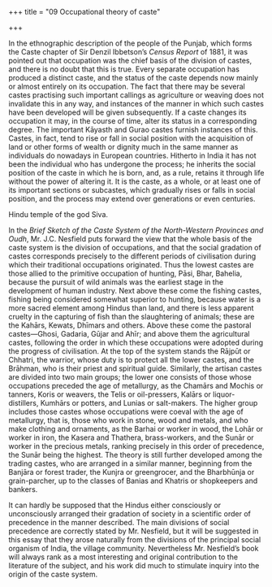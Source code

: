 +++
title = "09 Occupational theory of caste"

+++

In the ethnographic description of the people of the Punjab, which forms the Caste chapter of Sir Denzil Ibbetson’s *Census Report* of 1881, it was pointed out that occupation was the chief basis of the division of castes, and there is no doubt that this is true. Every separate occupation has produced a distinct caste, and the status of the caste depends now mainly or almost entirely on its occupation. The fact that there may be several castes practising such important callings as agriculture or weaving does not invalidate this in any way, and instances of the manner in which such castes have been developed will be given subsequently. If a caste changes its occupation it may, in the course of time, alter its status in a corresponding degree. The important Kāyasth and Gurao castes furnish instances of this. Castes, in fact, tend to rise or fall in social position with the acquisition of land or other forms of wealth or dignity much in the same manner as individuals do nowadays in European countries. Hitherto in India it has not been the individual who has undergone the process; he inherits the social position of the caste in which he is born, and, as a rule, retains it through life without the power of altering it. It is the caste, as a whole, or at least one of its important sections or subcastes, which gradually rises or falls in social position, and the process may extend over generations or even centuries. 




Hindu temple of the god Siva.




In the *Brief Sketch of the Caste System of the North-Western Provinces and Oudh*, Mr. J.C. Nesfield puts forward the view that the whole basis of the caste system is the division of occupations, and that the social gradation of castes corresponds precisely to the different periods of civilisation during which their traditional occupations originated. Thus the lowest castes are those allied to the primitive occupation of hunting, Pāsi, Bhar, Bahelia, because the pursuit of wild animals was the earliest stage in the development of human industry. Next above these come the fishing castes, fishing being considered somewhat superior to hunting, because water is a more sacred element among Hindus than land, and there is less apparent cruelty in the capturing of fish than the slaughtering of animals; these are the Kahārs, Kewats, Dhīmars and others. Above these come the pastoral castes—Ghosi, Gadaria, Gūjar and Ahīr; and above them the agricultural castes, following the order in which these occupations were adopted during the progress of civilisation. At the top of the system stands the Rājpūt or Chhatri, the warrior, whose duty is to protect all the lower castes, and the Brāhman, who is their priest and spiritual guide. Similarly, the artisan castes are divided into two main groups; the lower one consists of those whose occupations preceded the age of metallurgy, as the Chamārs and Mochis or tanners, Koris or weavers, the Telis or oil-pressers, Kalārs or liquor-distillers, Kumhārs or potters, and Lunias or salt-makers. The higher group includes those castes whose occupations were coeval with the age of metallurgy, that is, those who work in stone, wood and metals, and who make clothing and ornaments, as the Barhai or worker in wood, the Lohār or worker in iron, the Kasera and Thathera, brass-workers, and the Sunār or worker in the precious metals, ranking precisely in this order of precedence, the Sunār being the highest. The theory is still further developed among the trading castes, who are arranged in a similar manner, beginning from the Banjāra or forest trader, the Kunjra or greengrocer, and the Bharbhūnja or grain-parcher, up to the classes of Banias and Khatris or shopkeepers and bankers. 

It can hardly be supposed that the Hindus either consciously or unconsciously arranged their gradation of society in a scientific order of precedence in the manner described. The main divisions of social precedence are correctly stated by Mr. Nesfield, but it will be suggested in this essay that they arose naturally from the divisions of the principal social organism of India, the village community. Nevertheless Mr. Nesfield’s book will always rank as a most interesting and original contribution to the literature of the subject, and his work did much to stimulate inquiry into the origin of the caste system. 


